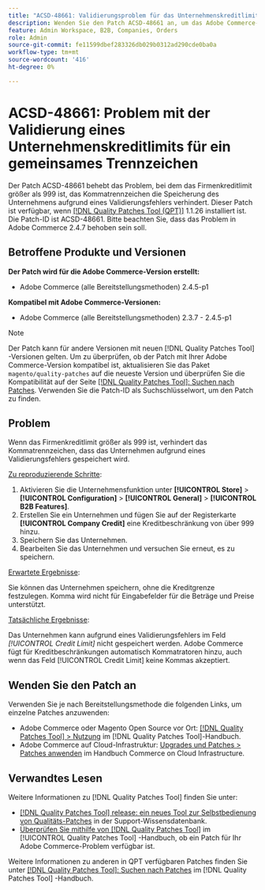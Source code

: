 ```yaml
---
title: "ACSD-48661: Validierungsproblem für das Unternehmenskreditlimit für ein gemeinsames Trennzeichen"
description: Wenden Sie den Patch ACSD-48661 an, um das Adobe Commerce-Problem zu beheben. Wenn die Firmenkreditbeschränkung größer als 999 ist, verhindert das Kommatrennzeichen die Speicherung des Unternehmens aufgrund eines Validierungsfehlers.
feature: Admin Workspace, B2B, Companies, Orders
role: Admin
source-git-commit: fe11599dbef283326db029b0312ad290cde0ba0a
workflow-type: tm+mt
source-wordcount: '416'
ht-degree: 0%

---
```


# ACSD-48661: Problem mit der Validierung eines Unternehmenskreditlimits für ein gemeinsames Trennzeichen

Der Patch ACSD-48661 behebt das Problem, bei dem das Firmenkreditlimit größer als 999 ist, das Kommatrennzeichen die Speicherung des Unternehmens aufgrund eines Validierungsfehlers verhindert. Dieser Patch ist verfügbar, wenn [[!DNL Quality Patches Tool (QPT)]](https://experienceleague.adobe.com/en/docs/commerce-knowledge-base/kb/announcements/commerce-announcements/magento-quality-patches-released-new-tool-to-self-serve-quality-patches) 1.1.26 installiert ist. Die Patch-ID ist ACSD-48661. Bitte beachten Sie, dass das Problem in Adobe Commerce 2.4.7 behoben sein soll.

## Betroffene Produkte und Versionen

**Der Patch wird für die Adobe Commerce-Version erstellt:**

* Adobe Commerce (alle Bereitstellungsmethoden) 2.4.5-p1

**Kompatibel mit Adobe Commerce-Versionen:**

* Adobe Commerce (alle Bereitstellungsmethoden) 2.3.7 - 2.4.5-p1

>[!NOTE]
>
>Der Patch kann für andere Versionen mit neuen [!DNL Quality Patches Tool] -Versionen gelten. Um zu überprüfen, ob der Patch mit Ihrer Adobe Commerce-Version kompatibel ist, aktualisieren Sie das Paket `magento/quality-patches` auf die neueste Version und überprüfen Sie die Kompatibilität auf der Seite [[!DNL Quality Patches Tool]: Suchen nach Patches](https://experienceleague.adobe.com/tools/commerce-quality-patches/index.html). Verwenden Sie die Patch-ID als Suchschlüsselwort, um den Patch zu finden.

## Problem

Wenn das Firmenkreditlimit größer als 999 ist, verhindert das Kommatrennzeichen, dass das Unternehmen aufgrund eines Validierungsfehlers gespeichert wird.

<u>Zu reproduzierende Schritte</u>:

1. Aktivieren Sie die Unternehmensfunktion unter **[!UICONTROL Store]** > **[!UICONTROL Configuration]** > **[!UICONTROL General]** > **[!UICONTROL B2B Features]**.
1. Erstellen Sie ein Unternehmen und fügen Sie auf der Registerkarte **[!UICONTROL Company Credit]** eine Kreditbeschränkung von über 999 hinzu.
1. Speichern Sie das Unternehmen.
1. Bearbeiten Sie das Unternehmen und versuchen Sie erneut, es zu speichern.

<u>Erwartete Ergebnisse</u>:

Sie können das Unternehmen speichern, ohne die Kreditgrenze festzulegen. Komma wird nicht für Eingabefelder für die Beträge und Preise unterstützt.

<u>Tatsächliche Ergebnisse</u>:

Das Unternehmen kann aufgrund eines Validierungsfehlers im Feld *[!UICONTROL Credit Limit]* nicht gespeichert werden. Adobe Commerce fügt für Kreditbeschränkungen automatisch Kommatratoren hinzu, auch wenn das Feld [!UICONTROL Credit Limit] keine Kommas akzeptiert.

## Wenden Sie den Patch an

Verwenden Sie je nach Bereitstellungsmethode die folgenden Links, um einzelne Patches anzuwenden:

* Adobe Commerce oder Magento Open Source vor Ort: [[!DNL Quality Patches Tool] > Nutzung](/help/tools/quality-patches-tool/usage.md) im [!DNL Quality Patches Tool]-Handbuch.
* Adobe Commerce auf Cloud-Infrastruktur: [Upgrades und Patches > Patches anwenden](https://experienceleague.adobe.com/docs/commerce-cloud-service/user-guide/develop/upgrade/apply-patches.html) im Handbuch Commerce on Cloud Infrastructure.

## Verwandtes Lesen

Weitere Informationen zu [!DNL Quality Patches Tool] finden Sie unter:

* [[!DNL Quality Patches Tool] release: ein neues Tool zur Selbstbedienung von Qualitäts-Patches](https://experienceleague.adobe.com/en/docs/commerce-knowledge-base/kb/announcements/commerce-announcements/magento-quality-patches-released-new-tool-to-self-serve-quality-patches) in der Support-Wissensdatenbank.
* [Überprüfen Sie mithilfe von  [!DNL Quality Patches Tool]](/help/tools/quality-patches-tool/patches-available-in-qpt/check-patch-for-magento-issue-with-magento-quality-patches.md) im [!UICONTROL Quality Patches Tool] -Handbuch, ob ein Patch für Ihr Adobe Commerce-Problem verfügbar ist.


Weitere Informationen zu anderen in QPT verfügbaren Patches finden Sie unter [[!DNL Quality Patches Tool]: Suchen nach Patches](https://experienceleague.adobe.com/tools/commerce-quality-patches/index.html) im [!DNL Quality Patches Tool] -Handbuch.
